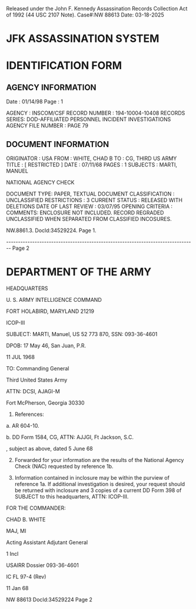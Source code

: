 Released under the John F. Kennedy
Assassination Records Collection Act of
1992 (44 USC 2107 Note). Case#:NW
88613 Date: 03-18-2025

# JFK ASSASSINATION SYSTEM
# IDENTIFICATION FORM

## AGENCY INFORMATION

Date : 01/14/98
Page : 1

AGENCY : INSCOM/CSF
RECORD NUMBER : 194-10004-10408
RECORDS SERIES: DOD-AFFILIATED PERSONNEL INCIDENT INVESTIGATIONS
AGENCY FILE NUMBER : PAGE 79

## DOCUMENT INFORMATION

ORIGINATOR : USA
FROM : WHITE, CHAD B
TO : CG, THIRD US ARMY
TITLE : [ RESTRICTED ]
DATE : 07/11/68
PAGES : 1
SUBJECTS : MARTI, MANUEL

NATIONAL AGENCY CHECK

DOCUMENT TYPE: PAPER, TEXTUAL DOCUMENT
CLASSIFICATION : UNCLASSIFIED
RESTRICTIONS : 3
CURRENT STATUS : RELEASED WITH DELETIONS
DATE OF LAST REVIEW : 03/07/95
OPENING CRITERIA :
COMMENTS: ENCLOSURE NOT INCLUDED. RECORD REGRADED UNCLASSIFIED
WHEN SEPARATED FROM CLASSIFIED INCOSURES.

NW.8861.3. Docld:34529224. Page 1.


-------------------------------------------------------------------------------- Page 2

# DEPARTMENT OF THE ARMY

HEADQUARTERS

U. S. ARMY INTELLIGENCE COMMAND

FORT HOLABIRD, MARYLAND 21219

ICOP-III

SUBJECT: MARTI, Manuel, US 52 773 870, SSN: 093-36-4601

DPOB: 17 May 46, San Juan, P.R.

11 JUL 1968

TO: Commanding General

Third United States Army

ATTN: DCSI, AJAGI-M

Fort McPherson, Georgia 30330

1. References:

a. AR 604-10.

b. DD Form 1584, CG, ATTN: AJJGI, Ft Jackson, S.C.

, subject as above, dated 5 June 68

2. Forwarded for your information are the results of the National Agency Check (NAC) requested by reference 1b.

3. Information contained in inclosure may be within the purview of reference 1a. If additional investigation is desired, your request should be returned with inclosure and 3 copies of a current DD Form 398 of SUBJECT to this headquarters, ATTN: ICOP-III.

FOR THE COMMANDER:

CHAD B. WHITE

MAJ, MI

Acting Assistant Adjutant General

1 Incl

USAIRR Dossier 093-36-4601

IC FL 97-4 (Rev)

11 Jan 68

NW 88613 Docld:34529224 Page 2

